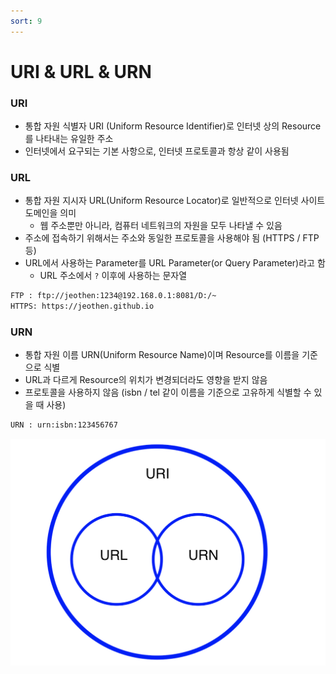 ```yaml
---
sort: 9
---
```


# URI & URL & URN

### URI

* 통합 자원 식별자 URI (Uniform Resource Identifier)로 인터넷 상의 Resource를 나타내는 유일한 주소
* 인터넷에서 요구되는 기본 사항으로, 인터넷 프로토콜과 항상 같이 사용됨

### URL

* 통합 자원 지시자 URL(Uniform Resource Locator)로 일반적으로 인터넷 사이트 도메인을 의미
  * 웹 주소뿐만 아니라, 컴퓨터 네트워크의 자원을 모두 나타낼 수 있음
* 주소에 접속하기 위해서는 주소와 동일한 프로토콜을 사용해야 됨 (HTTPS / FTP 등)
* URL에서 사용하는 Parameter를 URL Parameter(or Query Parameter)라고 함
  * URL 주소에서 `?` 이후에 사용하는 문자열

```asp
FTP : ftp://jeothen:1234@192.168.0.1:8081/D:/~
HTTPS: https://jeothen.github.io
```

### URN

* 통합 자원 이름 URN(Uniform Resource Name)이며 Resource를 이름을 기준으로 식별
* URL과 다르게 Resource의 위치가 변경되더라도 영향을 받지 않음
* 프로토콜을 사용하지 않음 (isbn / tel 같이 이름을 기준으로 고유하게 식별할 수 있을 때 사용)

```asp
URN : urn:isbn:123456767 
```



![URI](./Img/URI.png)


